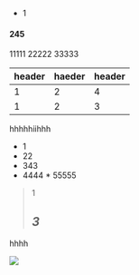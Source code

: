 + 1
#### 245
11111
22222
33333

| header | haeder | header |
|-----|-----|-----|
|1 | 2| 4|
| 1| 2|3 |


hhhhhiihhh

+ 1
 + 22
  + 343
   + 4444
    * 55555

> 1
>## *3*

<p>hhhh<a href="hhhh"></a></p>

<img src="https://photo.16pic.com/00/53/26/16pi
c_5326745_b.jpg"/>
